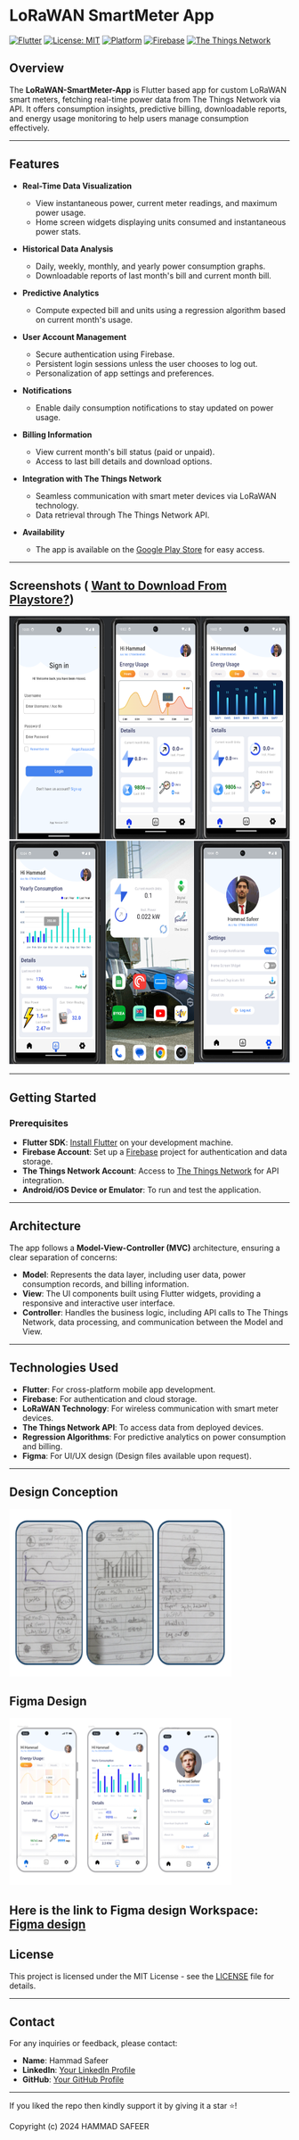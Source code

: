 # LoRaWAN SmartMeter App

[![Flutter](https://img.shields.io/badge/Flutter-Framework-blue)](https://flutter.dev/)
[![License: MIT](https://img.shields.io/badge/License-MIT-yellow.svg)](https://opensource.org/licenses/MIT)
[![Platform](https://img.shields.io/badge/Platform-Android%20|%20iOS-lightgrey)](#)
[![Firebase](https://img.shields.io/badge/Backend-Firebase-orange)](https://firebase.google.com/)
[![The Things Network](https://img.shields.io/badge/IoT-The%20Things%20Network-blueviolet)](https://www.thethingsnetwork.org/)


## Overview

The **LoRaWAN-SmartMeter-App** is Flutter based app for custom LoRaWAN smart meters, fetching real-time power data from The Things Network via API. It offers consumption insights, predictive billing, downloadable reports, and energy usage monitoring to help users manage consumption effectively.

---

## Features

- **Real-Time Data Visualization**
  - View instantaneous power, current meter readings, and maximum power usage.
  - Home screen widgets displaying units consumed and instantaneous power stats.

- **Historical Data Analysis**
  - Daily, weekly, monthly, and yearly power consumption graphs.
  - Downloadable reports of last month's bill and current month bill.

- **Predictive Analytics**
  - Compute expected bill and units using a regression algorithm based on current month's usage.

- **User Account Management**
  - Secure authentication using Firebase.
  - Persistent login sessions unless the user chooses to log out.
  - Personalization of app settings and preferences.

- **Notifications**
  - Enable daily consumption notifications to stay updated on power usage.

- **Billing Information**
  - View current month's bill status (paid or unpaid).
  - Access to last bill details and download options.

- **Integration with The Things Network**
  - Seamless communication with smart meter devices via LoRaWAN technology.
  - Data retrieval through The Things Network API.

- **Availability**
  - The app is available on the [Google Play Store](https://play.google.com/store/apps/details?id=com.smartmetering.app) for easy access.

---

## Screenshots (  [Want to Download From Playstore?](https://play.google.com/store/apps/details?id=com.smartmetering.app))
<img src="images/1.png" alt="Actual APP" width="600" height="400">
<img src="images/2.png" alt="Actual APP" width="600" height="400">



---

## Getting Started

### Prerequisites

- **Flutter SDK**: [Install Flutter](https://flutter.dev/docs/get-started/install) on your development machine.
- **Firebase Account**: Set up a [Firebase](https://firebase.google.com/) project for authentication and data storage.
- **The Things Network Account**: Access to [The Things Network](https://www.thethingsnetwork.org/) for API integration.
- **Android/iOS Device or Emulator**: To run and test the application.



---

## Architecture

The app follows a **Model-View-Controller (MVC)** architecture, ensuring a clear separation of concerns:

- **Model**: Represents the data layer, including user data, power consumption records, and billing information.
- **View**: The UI components built using Flutter widgets, providing a responsive and interactive user interface.
- **Controller**: Handles the business logic, including API calls to The Things Network, data processing, and communication between the Model and View.

---

## Technologies Used

- **Flutter**: For cross-platform mobile app development.
- **Firebase**: For authentication and cloud storage.
- **LoRaWAN Technology**: For wireless communication with smart meter devices.
- **The Things Network API**: To access data from deployed devices.
- **Regression Algorithms**: For predictive analytics on power consumption and billing.
- **Figma**: For UI/UX design (Design files available upon request).

---
## Design Conception

<img src="images/4.png" alt="concept Design" width="400" height="300">

## Figma Design

<img src="images/3.png" alt="Figma Design" width="400" height="300">


Here is the link to Figma design Workspace:  [Figma design](https://www.figma.com/design/zj2X6oGE4MRHwRgvGyZYpa/Smart-Meter-App?node-id=0-1&t=KTJB96XEowiixOpz-1)
---

## License

This project is licensed under the MIT License - see the [LICENSE](LICENSE) file for details.

---

## Contact

For any inquiries or feedback, please contact:

- **Name**: Hammad Safeer
- **LinkedIn**: [Your LinkedIn Profile](https://www.linkedin.com/in/hammad-safeer42/)
- **GitHub**: [Your GitHub Profile](https://github.com/Hammad-Safeer42)

---

If you liked the repo then kindly support it by giving it a star ⭐!

Copyright (c) 2024 HAMMAD SAFEER
